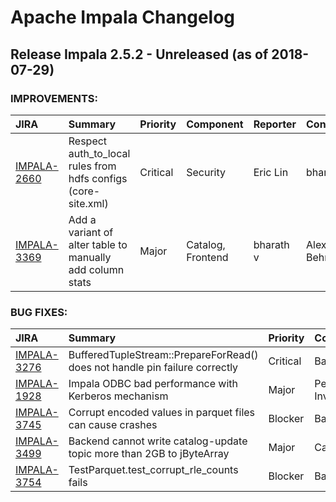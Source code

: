 
<!---
# Licensed to the Apache Software Foundation (ASF) under one
# or more contributor license agreements.  See the NOTICE file
# distributed with this work for additional information
# regarding copyright ownership.  The ASF licenses this file
# to you under the Apache License, Version 2.0 (the
# "License"); you may not use this file except in compliance
# with the License.  You may obtain a copy of the License at
#
#     http://www.apache.org/licenses/LICENSE-2.0
#
# Unless required by applicable law or agreed to in writing, software
# distributed under the License is distributed on an "AS IS" BASIS,
# WITHOUT WARRANTIES OR CONDITIONS OF ANY KIND, either express or implied.
# See the License for the specific language governing permissions and
# limitations under the License.
-->
# Apache Impala Changelog

## Release Impala 2.5.2 - Unreleased (as of 2018-07-29)



### IMPROVEMENTS:

| JIRA | Summary | Priority | Component | Reporter | Contributor |
|:---- |:---- | :--- |:---- |:---- |:---- |
| [IMPALA-2660](https://issues.apache.org/jira/browse/IMPALA-2660) | Respect auth\_to\_local rules from hdfs configs (core-site.xml) |  Critical | Security | Eric Lin | bharath v |
| [IMPALA-3369](https://issues.apache.org/jira/browse/IMPALA-3369) | Add a variant of alter table to manually add column stats |  Major | Catalog, Frontend | bharath v | Alexander Behm |


### BUG FIXES:

| JIRA | Summary | Priority | Component | Reporter | Contributor |
|:---- |:---- | :--- |:---- |:---- |:---- |
| [IMPALA-3276](https://issues.apache.org/jira/browse/IMPALA-3276) | BufferedTupleStream::PrepareForRead() does not handle pin failure correctly |  Critical | Backend | Tim Armstrong | Tim Armstrong |
| [IMPALA-1928](https://issues.apache.org/jira/browse/IMPALA-1928) | Impala ODBC bad performance with Kerberos mechanism |  Major | Perf Investigation | Jonathan L. | Mostafa Mokhtar |
| [IMPALA-3745](https://issues.apache.org/jira/browse/IMPALA-3745) | Corrupt encoded values in parquet files can cause crashes |  Blocker | Backend | Tim Armstrong | Tim Armstrong |
| [IMPALA-3499](https://issues.apache.org/jira/browse/IMPALA-3499) | Backend cannot write catalog-update topic more than 2GB to jByteArray |  Major | Catalog | He Tianyi | Huaisi Xu |
| [IMPALA-3754](https://issues.apache.org/jira/browse/IMPALA-3754) | TestParquet.test\_corrupt\_rle\_counts fails |  Blocker | Backend | casey | Tim Armstrong |



